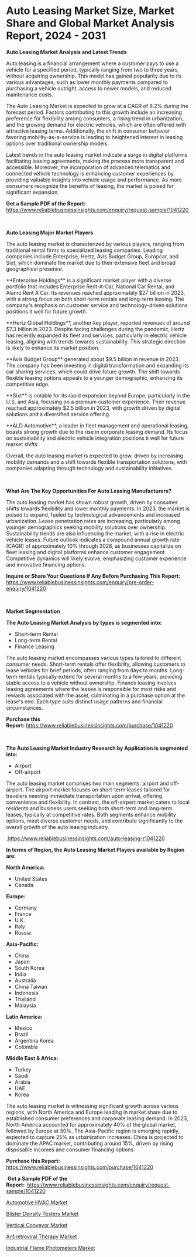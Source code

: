 <p><h1>Auto Leasing Market Size, Market Share and Global Market Analysis Report, 2024 - 2031</h1></p><p><strong>Auto Leasing Market Analysis and Latest Trends</strong></p>
<p><p>Auto leasing is a financial arrangement where a customer pays to use a vehicle for a specified period, typically ranging from two to three years, without acquiring ownership. This model has gained popularity due to its various advantages, such as lower monthly payments compared to purchasing a vehicle outright, access to newer models, and reduced maintenance costs.</p><p>The Auto Leasing Market is expected to grow at a CAGR of 8.2% during the forecast period. Factors contributing to this growth include an increasing preference for flexibility among consumers, a rising trend in urbanization, and the growing demand for electric vehicles, which are often offered with attractive leasing terms. Additionally, the shift in consumer behavior favoring mobility-as-a-service is leading to heightened interest in leasing options over traditional ownership models.</p><p>Latest trends in the auto leasing market indicate a surge in digital platforms facilitating leasing agreements, making the process more transparent and accessible. Moreover, the incorporation of advanced telematics and connected vehicle technology is enhancing customer experiences by providing valuable insights into vehicle usage and performance. As more consumers recognize the benefits of leasing, the market is poised for significant expansion.</p></p>
<p><strong>Get a Sample PDF of the Report:&nbsp;</strong> <a href="https://www.reliablebusinessinsights.com/enquiry/request-sample/1041220?utm_campaign=117&utm_medium=2&utm_source=Github&utm_content=ia&utm_term=01112024&utm_id=auto-leasing">https://www.reliablebusinessinsights.com/enquiry/request-sample/1041220</a></p>
<p>&nbsp;</p>
<p><strong>Auto Leasing Major Market Players</strong></p>
<p><p>The auto leasing market is characterized by various players, ranging from traditional rental firms to specialized leasing companies. Leading companies include Enterprise, Hertz, Avis Budget Group, Europcar, and Sixt, which dominate the market due to their extensive fleet and broad geographical presence.</p><p>**Enterprise Holdings** is a significant market player with a diverse portfolio that includes Enterprise Rent-A-Car, National Car Rental, and Alamo Rent A Car. Its revenues reached approximately $27 billion in 2023, with a strong focus on both short-term rentals and long-term leasing. The company's emphasis on customer service and technology-driven solutions positions it well for future growth.</p><p>**Hertz Global Holdings**, another key player, reported revenues of around $7.3 billion in 2023. Despite facing challenges during the pandemic, Hertz has recently expanded its fleet and services, particularly in electric vehicle leasing, aligning with trends towards sustainability. This strategic direction is likely to enhance its market position.</p><p>**Avis Budget Group** generated about $9.5 billion in revenue in 2023. The company has been investing in digital transformation and expanding its car sharing services, which could drive future growth. The shift towards flexible leasing options appeals to a younger demographic, enhancing its competitive edge.</p><p>**Sixt** is notable for its rapid expansion beyond Europe, particularly in the U.S. and Asia, focusing on a premium customer experience. Their revenue reached approximately $2.5 billion in 2023, with growth driven by digital solutions and a diversified service offering.</p><p>**ALD Automotive**, a leader in fleet management and operational leasing, boasts strong growth due to the rise in corporate leasing demand. Its focus on sustainability and electric vehicle integration positions it well for future market shifts.</p><p>Overall, the auto leasing market is expected to grow, driven by increasing mobility demands and a shift towards flexible transportation solutions, with companies adapting through technology and sustainability initiatives.</p></p>
<p>&nbsp;</p>
<p><strong>What Are The Key Opportunities For Auto Leasing Manufacturers?</strong></p>
<p><p>The auto leasing market has shown robust growth, driven by consumer shifts towards flexibility and lower monthly payments. In 2023, the market is poised to expand, fueled by technological advancements and increased urbanization. Lease penetration rates are increasing, particularly among younger demographics seeking mobility solutions over ownership. Sustainability trends are also influencing the market, with a rise in electric vehicle leases. Future outlook indicates a compound annual growth rate (CAGR) of approximately 10% through 2028, as businesses capitalize on fleet leasing and digital platforms enhance customer engagement. Competitive dynamics will likely evolve, emphasizing customer experience and innovative financing options.</p></p>
<p><strong>Inquire or Share Your Questions If Any Before Purchasing This Report:</strong> <a href="https://www.reliablebusinessinsights.com/enquiry/pre-order-enquiry/1041220?utm_campaign=117&utm_medium=2&utm_source=Github&utm_content=ia&utm_term=01112024&utm_id=auto-leasing">https://www.reliablebusinessinsights.com/enquiry/pre-order-enquiry/1041220</a></p>
<p>&nbsp;</p>
<p><strong>Market Segmentation</strong></p>
<p><strong>The Auto Leasing Market Analysis by types is segmented into:</strong></p>
<p><ul><li>Short-term Rental</li><li>Long-term Rental</li><li>Finance Leasing</li></ul></p>
<p><p>The auto leasing market encompasses various types tailored to different consumer needs. Short-term rentals offer flexibility, allowing customers to lease vehicles for brief periods, often ranging from days to months. Long-term rentals typically extend for several months to a few years, providing stable access to a vehicle without ownership. Finance leasing involves leasing agreements where the lessee is responsible for most risks and rewards associated with the asset, culminating in a purchase option at the lease's end. Each type suits distinct usage patterns and financial circumstances.</p></p>
<p><strong>Purchase this Report:&nbsp;</strong><a href="https://www.reliablebusinessinsights.com/purchase/1041220?utm_campaign=117&utm_medium=2&utm_source=Github&utm_content=ia&utm_term=01112024&utm_id=auto-leasing">https://www.reliablebusinessinsights.com/purchase/1041220</a></p>
<p>&nbsp;</p>
<p><strong>The Auto Leasing Market Industry Research by Application is segmented into:</strong></p>
<p><ul><li>Airport</li><li>Off-airport</li></ul></p>
<p><p>The auto leasing market comprises two main segments: airport and off-airport. The airport market focuses on short-term leases tailored for travelers needing immediate transportation upon arrival, offering convenience and flexibility. In contrast, the off-airport market caters to local residents and business users seeking both short-term and long-term leases, typically at competitive rates. Both segments enhance mobility options, meet diverse customer needs, and contribute significantly to the overall growth of the auto leasing industry.</p></p>
<p><a href="https://www.reliablebusinessinsights.com/auto-leasing-r1041220?utm_campaign=117&utm_medium=2&utm_source=Github&utm_content=ia&utm_term=01112024&utm_id=auto-leasing">&nbsp;https://www.reliablebusinessinsights.com/auto-leasing-r1041220</a></p>
<p><strong>In terms of Region, the Auto Leasing Market Players available by Region are:</strong></p>
<p>
    <p> <strong> North America: </strong>
        <ul>
            <li>United States</li>
            <li>Canada</li>
        </ul>
        </p> 
    <p> <strong> Europe: </strong>
        <ul>
            <li>Germany</li>
            <li>France</li>
            <li>U.K.</li>
            <li>Italy</li>
            <li>Russia</li>
        </ul>
        </p> 
    <p> <strong> Asia-Pacific: </strong>
        <ul>
            <li>China</li>
            <li>Japan</li>
            <li>South Korea</li>
            <li>India</li>
            <li>Australia</li>
            <li>China Taiwan</li>
            <li>Indonesia</li>
            <li>Thailand</li>
            <li>Malaysia</li>
        </ul>
        </p> 
    <p> <strong> Latin America: </strong>
        <ul>
            <li>Mexico</li>
            <li>Brazil</li>
            <li>Argentina Korea</li>
            <li>Colombia</li>
        </ul>
        </p> 
    <p> <strong> Middle East & Africa: </strong>
        <ul>
            <li>Turkey</li>
            <li>Saudi</li>
            <li>Arabia</li>
            <li>UAE</li>
            <li>Korea</li>
        </ul>
    </p>
    </p>
<p><p>The auto leasing market is witnessing significant growth across various regions, with North America and Europe leading in market share due to established consumer preferences and corporate leasing demand. In 2023, North America accounted for approximately 40% of the global market, followed by Europe at 30%. The Asia-Pacific region is emerging rapidly, expected to capture 25% as urbanization increases. China is projected to dominate the APAC market, contributing around 15%, driven by rising disposable incomes and consumer financing options.</p></p>
<p><strong>Purchase this Report: </strong><a href="https://www.reliablebusinessinsights.com/purchase/1041220?utm_campaign=117&utm_medium=2&utm_source=Github&utm_content=ia&utm_term=01112024&utm_id=auto-leasing">https://www.reliablebusinessinsights.com/purchase/1041220</a></p>
<p>&nbsp;<strong>Get a Sample PDF of the Report:&nbsp;&nbsp;</strong><a href="https://www.reliablebusinessinsights.com/enquiry/request-sample/1041220?utm_campaign=117&utm_medium=2&utm_source=Github&utm_content=ia&utm_term=01112024&utm_id=auto-leasing">https://www.reliablebusinessinsights.com/enquiry/request-sample/1041220</a></p>
<p><strong></strong></p>
<p><p><a href="https://github.com/ryanbell8967/Market-Research-Report-List-1/blob/main/automotive-hvac-market.md?utm_campaign=117&utm_medium=2&utm_source=Github&utm_content=ia&utm_term=01112024&utm_id=auto-leasing">Automotive HVAC Market</a></p><p><a href="https://issuu.com/reportprime-2/docs/blister-density-testers-market-size_d4ce10b5a0229b?utm_campaign=117&utm_medium=2&utm_source=Github&utm_content=ia&utm_term=01112024&utm_id=auto-leasing">Blister Density Testers Market</a></p><p><a href="https://www.linkedin.com/pulse/vertical-conveyor-market-innovations-trends-comprehensive-goxte?utm_campaign=117&utm_medium=2&utm_source=Github&utm_content=ia&utm_term=01112024&utm_id=auto-leasing">Vertical Conveyor Market</a></p><p><a href="https://www.linkedin.com/pulse/antiretroviral-therapy-market-growth-segmentation-regional-priwe?utm_campaign=117&utm_medium=2&utm_source=Github&utm_content=ia&utm_term=01112024&utm_id=auto-leasing">Antiretroviral Therapy Market</a></p><p><a href="https://issuu.com/reportprime-2/docs/industrial-flame-photometers-market_0546cff9a15500?utm_campaign=117&utm_medium=2&utm_source=Github&utm_content=ia&utm_term=01112024&utm_id=auto-leasing">Industrial Flame Photometers Market</a></p></p>